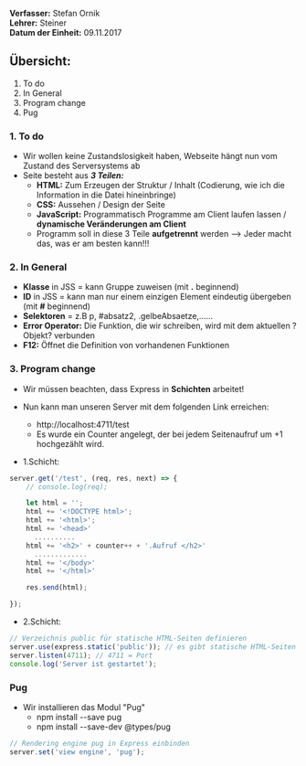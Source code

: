 **Verfasser:** Stefan Ornik   
**Lehrer:** Steiner   
**Datum der Einheit:** 09.11.2017
   
## Übersicht: 

1. To do
2. In General
3. Program change
4. Pug

### 1. To do
- Wir wollen keine Zustandslosigkeit haben, Webseite hängt nun vom Zustand des Serversystems ab
- Seite besteht aus **_3 Teilen:_**
    - **HTML:** Zum Erzeugen der Struktur / Inhalt (Codierung, wie ich die Information in die Datei hineinbringe)
    - **CSS:** Aussehen / Design der Seite 
    - **JavaScript:** Programmatisch Programme am Client laufen lassen / **dynamische Veränderungen am Client**
    - Programm soll in diese 3 Teile **aufgetrennt** werden --> Jeder macht das, was er am besten kann!!!

### 2. In General
- **Klasse** in JSS = kann Gruppe zuweisen (mit **.** beginnend)
- **ID** in JSS = kann man nur einem einzigen Element eindeutig übergeben (mit **#** beginnend)
- **Selektoren** = z.B p, #absatz2, .gelbeAbsaetze,......
- **Error Operator:** Die Funktion, die wir schreiben, wird mit dem aktuellen ?Objekt? verbunden
- **F12:** Öffnet die Definition von vorhandenen Funktionen

### 3. Program change
- Wir müssen beachten, dass Express in **Schichten** arbeitet!
- Nun kann man unseren Server mit dem folgenden Link erreichen:
   - http://localhost:4711/test 
   - Es wurde ein Counter angelegt, der bei jedem Seitenaufruf um +1 hochgezählt wird.

- 1.Schicht:

```javascript
server.get('/test', (req, res, next) => {
    // console.log(req);

    let html = '';
    html += '<!DOCTYPE html>';
    html += '<html>';
    html += '<head>'
      ..........
    html += '<h2>' + counter++ + '.Aufruf </h2>'
      .............
    html += '</body>'
    html += '</html>'

    res.send(html);

});
```
- 2.Schicht:

```javascript
// Verzeichnis public für statische HTML-Seiten definieren
server.use(express.static('public')); // es gibt statische HTML-Seiten im Verzeichnis Public
server.listen(4711); // 4711 = Port
console.log('Server ist gestartet');
```

### Pug
- Wir installieren das Modul "Pug" 
   - npm install --save pug
   - npm install --save-dev @types/pug

```javascript
// Rendering engine pug in Express einbinden
server.set('view engine', 'pug');
```





